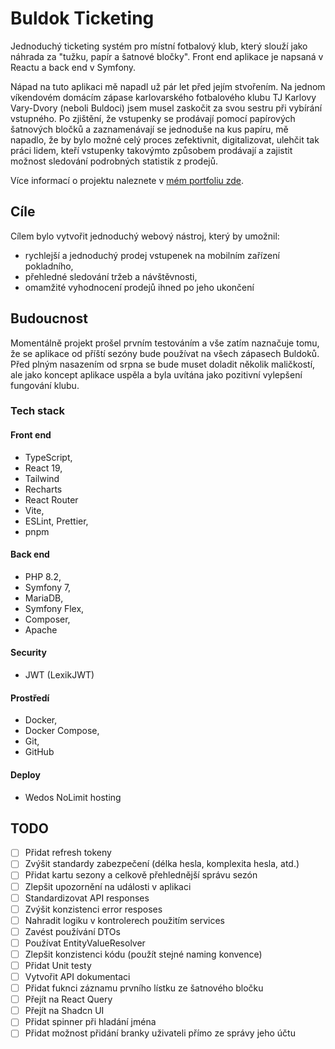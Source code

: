 # Buldok Ticketing

Jednoduchý ticketing systém pro místní fotbalový klub, který slouží jako náhrada za "tužku, papír a šatnové bločky". Front end aplikace je napsaná v Reactu a back end v Symfony.

Nápad na tuto aplikaci mě napadl už pár let před jejím stvořením. Na jednom víkendovém domácím zápase karlovarského fotbalového klubu TJ Karlovy Vary-Dvory (neboli Buldoci) jsem musel zaskočit za svou sestru při vybírání vstupného. Po zjištění, že vstupenky se prodávají pomocí papírových šatnových bločků a zaznamenávají se jednoduše na kus papíru, mě napadlo, že by bylo možné celý proces zefektivnit, digitalizovat, ulehčit tak práci lidem, kteří vstupenky takovýmto způsobem prodávají a zajistit možnost sledování podrobných statistik z prodejů.

Více informací o projektu naleznete v [mém portfoliu zde](https://martinruzek.cz/projects/buldok-ticketing/).

## Cíle

Cílem bylo vytvořit jednoduchý webový nástroj, který by umožnil:

- rychlejší a jednoduchý prodej vstupenek na mobilním zařízení pokladního,
- přehledné sledování tržeb a návštěvnosti,
- omamžité vyhodnocení prodejů ihned po jeho ukončení

## Budoucnost

Momentálně projekt prošel prvním testováním a vše zatím naznačuje tomu, že se aplikace od příští sezóny bude používat na všech zápasech Buldoků. Před plným nasazením od srpna se bude muset doladit několik maličkostí, ale jako koncept aplikace uspěla a byla uvítána jako pozitivní vylepšení fungování klubu.

### Tech stack

#### Front end

- TypeScript,
- React 19,
- Tailwind
- Recharts
- React Router
- Vite,
- ESLint, Prettier,
- pnpm

#### Back end

- PHP 8.2,
- Symfony 7,
- MariaDB,
- Symfony Flex,
- Composer,
- Apache

#### Security

- JWT (LexikJWT)

#### Prostředí

- Docker,
- Docker Compose,
- Git,
- GitHub

#### Deploy

- Wedos NoLimit hosting

## TODO

- [ ] Přidat refresh tokeny
- [ ] Zvýšit standardy zabezpečení (délka hesla, komplexita hesla, atd.)
- [ ] Přidat kartu sezony a celkově přehlednější správu sezón
- [ ] Zlepšit upozornění na události v aplikaci
- [ ] Standardizovat API responses
- [ ] Zvýšit konzistenci error resposes
- [ ] Nahradit logiku v kontrolerech použitím services
- [ ] Zavést používání DTOs
- [ ] Používat EntityValueResolver
- [ ] Zlepšit konzistenci kódu (použít stejné naming konvence)
- [ ] Přidat Unit testy
- [ ] Vytvořit API dokumentaci
- [ ] Přidat fuknci záznamu prvního lístku ze šatnového bločku
- [ ] Přejít na React Query
- [ ] Přejít na Shadcn UI
- [ ] Přidat spinner při hladání jména
- [ ] Přidat možnost přidání branky uživateli přímo ze správy jeho účtu
